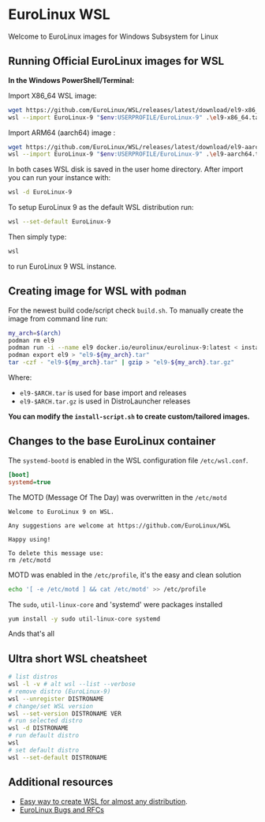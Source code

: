 # EuroLinux WSL

Welcome to EuroLinux images for Windows Subsystem for Linux

## Running Official EuroLinux images for WSL

**In the Windows PowerShell/Terminal:**

Import X86_64 WSL image:
```bash
wget https://github.com/EuroLinux/WSL/releases/latest/download/el9-x86_64.tar -o el9-x86_64.tar
wsl --import EuroLinux-9 "$env:USERPROFILE/EuroLinux-9" .\el9-x86_64.tar --version 2
```

Import ARM64 (aarch64) image :

```bash
wget https://github.com/EuroLinux/WSL/releases/latest/download/el9-aarch64.tar -o el9-aarch64.tar
wsl --import EuroLinux-9 "$env:USERPROFILE/EuroLinux-9" .\el9-aarch64.tar --version 2
```

In both cases WSL disk is saved in the user home directory.
After import you can run your instance with:
```bash
wsl -d EuroLinux-9
```

To setup EuroLinux 9 as the default WSL distribution run:
```bash
wsl --set-default EuroLinux-9
```

Then simply type:
```bash
wsl
```
to run EuroLinux 9 WSL instance.

## Creating image for WSL with `podman`

For the newest build code/script check `build.sh`. To manually
create the image from command line run:

```bash
my_arch=$(arch)
podman rm el9
podman run -i --name el9 docker.io/eurolinux/eurolinux-9:latest < install-script.sh
podman export el9 > "el9-${my_arch}.tar"
tar -czf - "el9-${my_arch}.tar" | gzip > "el9-${my_arch}.tar.gz"
```

Where:
- `el9-$ARCH.tar` is used for base import and releases
- `el9-$ARCH.tar.gz` is used in DistroLauncher releases

**You can modify the `install-script.sh` to create custom/tailored images.**

## Changes to the base EuroLinux container

The `systemd-bootd` is enabled in the WSL configuration file `/etc/wsl.conf`.
```ini
[boot]
systemd=true
```

The MOTD (Message Of The Day) was overwritten in the `/etc/motd`
```
Welcome to EuroLinux 9 on WSL.

Any suggestions are welcome at https://github.com/EuroLinux/WSL

Happy using!

To delete this message use:
rm /etc/motd
```


MOTD was enabled in the `/etc/profile`, it's the easy and clean solution

```bash
echo '[ -e /etc/motd ] && cat /etc/motd' >> /etc/profile
```

The `sudo`, `util-linux-core` and 'systemd' were packages installed

```bash
yum install -y sudo util-linux-core systemd
```
Ands that's all

## Ultra short WSL cheatsheet

```bash
# list distros
wsl -l -v # alt wsl --list --verbose
# remove distro (EuroLinux-9)
wsl --unregister DISTRONAME
# change/set WSL version
wsl --set-version DISTRONAME VER
# run selected distro
wsl -d DISTRONAME
# run default distro
wsl
# set default distro
wsl --set-default DISTRONAME
```

## Additional resources

- [Easy way to create WSL for almost any distribution](https://learn.microsoft.com/en-us/windows/wsl/use-custom-distro).
- [EuroLinux Bugs and RFCs](https://github.com/EuroLinux/eurolinux-distro-bugs-and-rfc)
